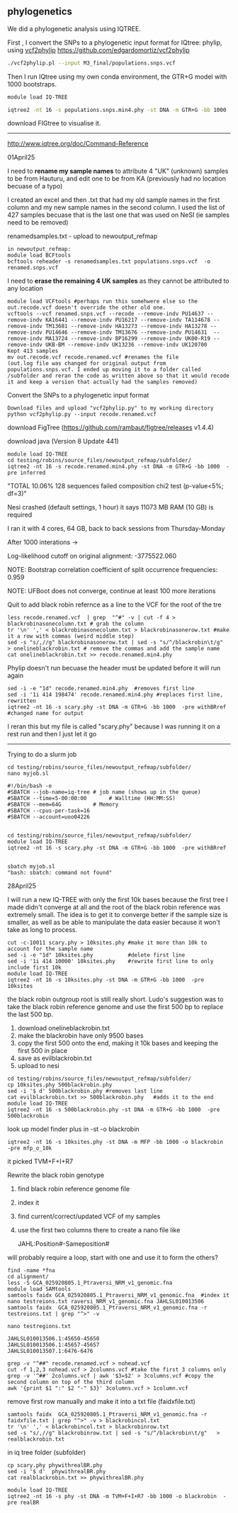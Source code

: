 ## phylogenetics 

We did a phylogenetic analysis using IQTREE.

First , I convert the SNPs to a phylogenetic input format for IQtree: phylip, using [vcf2phylip](https://github.com/edgardomortiz/vcf2phylip)
https://github.com/edgardomortiz/vcf2phylip

```sh
./vcf2phylip.pl --input M3_final/populations.snps.vcf
```
 

Then I run IQtree using my own conda environment, the GTR+G model with 1000 bootstraps.

```sh
module load IQ-TREE

iqtree2 -nt 16 -s populations.snps.min4.phy -st DNA -m GTR+G -bb 1000  -pre inferred
```
download FIGtree to visualise it.

-------------------------------------------------------------------------------------

http://www.iqtree.org/doc/Command-Reference

01April25

I need to **rename my sample names** to attribute 4 "UK" (unknown) samples to be from Hauturu, and edit one to be from KA (previously had no location becuase of a typo)

I created an excel and then .txt that had my old sample names in the first column and my new sample names in the second column. I used the list of 427 samples becuase that is the last one that was used on NeSI (ie samples need to be removed)

renamedsamples.txt - upload to newoutput_refmap
```
in newoutput_refmap:
module load BCFtools
bcftools reheader -s renamedsamples.txt populations.snps.vcf  -o renamed.snps.vcf 
```

I need to **erase the remaining 4 UK samples** as they cannot be attributed to any location
```
module load VCFtools #perhaps run this somehwere else so the out.recode.vcf doesn't override the other old one.
vcftools --vcf renamed.snps.vcf --recode --remove-indv PU14637 --remove-indv KA16441 --remove-indv PU16217 --remove-indv TA114678 --remove-indv TM13681 --remove-indv HA13273 --remove-indv HA13278 --remove-indv PU14646 --remove-indv TM13676 --remove-indv PU14631  --remove-indv MA13724 --remove-indv BP16299 --remove-indv UK00-R19 --remove-indv UKB-BM --remove-indv UK13236 --remove-indv UK120700
Kept 413 samples
mv out.recode.vcf recode.renamed.vcf #renames the file
(out.log file was changed for original output from populations.snps.vcf. I ended up moving it to a folder called /subfolder and reran the code as written above so that it would recode it and keep a version that actually had the samples removed)
```

Convert the SNPs to a phylogenetic input format
```
Download files and upload "vcf2phylip.py" to my working directory
python vcf2phylip.py --input recode.renamed.vcf
```
download FigTree (https://github.com/rambaut/figtree/releases v1.4.4)

download java (Version 8 Update 441)

```
module load IQ-TREE
cd testing/robins/source_files/newoutput_refmap/subfolder/
iqtree2 -nt 16 -s recode.renamed.min4.phy -st DNA -m GTR+G -bb 1000  -pre inferred

```
"TOTAL      10.06%  128 sequences failed composition chi2 test (p-value<5%; df=3)"

Nesi crashed (default settings, 1 hour) it says 11073 MB RAM (10 GB) is required

I ran it with 4 cores, 64 GB, back to back sessions from Thursday-Monday

After 1000 interations ->

Log-likelihood cutoff on original alignment: -3775522.060

NOTE: Bootstrap correlation coefficient of split occurrence frequencies: 0.959

NOTE: UFBoot does not converge, continue at least 100 more iterations

Quit to add black robin refernce as a line to the VCF for the root of the tre
```
less recode.renamed.vcf  | grep  "^#" -v | cut -f 4 > blackrobinasonecolumn.txt # grab the column
tr '\n' ',' < blackrobinasonecolumn.txt > blackrobinasonerow.txt #make it a row with commas (weird middle step)
sed -s "s/,//g" blackrobinasonerow.txt | sed -s "s/^/blackrobin\t/g"   > onelineblackrobin.txt # remove the commas and add the sample name
cat onelineblackrobin.txt >> recode.renamed.min4.phy
```
Phylip doesn't run becuase the header must be updated before it will run again
```
sed -i -e "1d" recode.renamed.min4.phy  #removes first line
sed -i '1i 414 198474' recode.renamed.min4.phy #replaces first line, rewritten
iqtree2 -nt 16 -s scary.phy -st DNA -m GTR+G -bb 1000  -pre withBRref #changed name for output
```
I reran this but my file is called "scary.phy" because I was running it on a rest run and then I just let it go

-----
Trying to do a slurm job
```
cd testing/robins/source_files/newoutput_refmap/subfolder/
nano myjob.sl

#!/bin/bash -e
#SBATCH --job-name=iq-tree # job name (shows up in the queue)
#SBATCH --time=5-00:00:00       # Walltime (HH:MM:SS)
#SBATCH --mem=64G          # Memory 
#SBATCH --cpus-per-task=16
#SBATCH --account=uoo04226


cd testing/robins/source_files/newoutput_refmap/subfolder/
module load IQ-TREE
iqtree2 -nt 16 -s scary.phy -st DNA -m GTR+G -bb 1000  -pre withBRref


sbatch myjob.sl
"bash: sbatch: command not found"

```

28April25

I will run a new IQ-TREE with only the first 10k bases because the first tree I made didn't converge at all and the root of the black robin reference was extremely small. The idea is to get it to converge better if the sample size is smaller, as well as be able to manipulate the data easier because it won't take as long to process.
```
cut -c-10011 scary.phy > 10ksites.phy #make it more than 10k to account for the sample name
sed -i -e "1d" 10ksites.phy           #delete first line
sed -i '1i 414 10000' 10ksites.phy    #rewrite first line to only include first 10k
module load IQ-TREE
iqtree2 -nt 16 -s 10ksites.phy -st DNA -m GTR+G -bb 1000  -pre 10ksites
```
the black robin outgroup root is still really short. Ludo's suggestion was to take the black robin reference genome and use the first 500 bp to replace the last 500 bp. 
1) download onelineblackrobin.txt
2) make the blackrobin have only 9500 bases
3) copy the first 500 onto the end, making it 10k bases and keeping the first 500 in place
4) save as evilblackrobin.txt
5) upload to nesi
```
cd testing/robins/source_files/newoutput_refmap/subfolder/
cp 10ksites.phy 500blackrobin.phy
sed -i '$ d' 500blackrobin.phy #removes last line
cat evilblackrobin.txt >> 500blackrobin.phy   #adds it to the end
module load IQ-TREE
iqtree2 -nt 16 -s 500blackrobin.phy -st DNA -m GTR+G -bb 1000  -pre 500blackrobin
```
 look up model finder plus in -st
 -o blackrobin
```
iqtree2 -nt 16 -s 10ksites.phy -st DNA -m MFP -bb 1000 -o blackrobin  -pre mfp_o_10k
```
it picked TVM+F+I+R7

Rewrite the black robin genotype
1) find black robin reference genome file
2) index it
3) find current/correct/updated VCF of my samples
4) use the first two columns there to create a nano file like
   
    JAHL:Position#-Sameposition#
   
will probably require a loop, start with one and use it to form the others?

```
find -name *fna
cd alignment/
less -S GCA_025920805.1_Ptraversi_NRM_v1_genomic.fna
module load SAMtools
samtools faidx GCA_025920805.1_Ptraversi_NRM_v1_genomic.fna  #index it
nano testreions.txt raversi_NRM_v1_genomic.fna JAHLSL010013506
samtools faidx  GCA_025920805.1_Ptraversi_NRM_v1_genomic.fna -r testreions.txt | grep "^>" -v
```
```
nano testregions.txt

JAHLSL010013506.1:45650-45650
JAHLSL010013506.1:45657-45657
JAHLSL010013507.1:6476-6476
```
```
grep -v "^##" recode.renamed.vcf > nohead.vcf
cut -f 1,2,3 nohead.vcf > 2columns.vcf #take the first 3 columns only
grep -v '^##' 2columns.vcf | awk '$3=$2' > 3columns.vcf #copy the second column on top of the third column
awk '{print $1 ":" $2 "-" $3}' 3columns.vcf > 1column.vcf
```
remove first row manually and make it into a txt file (faidxfile.txt)
```
samtools faidx  GCA_025920805.1_Ptraversi_NRM_v1_genomic.fna -r faidxfile.txt | grep "^>" -v > blackrobincol.txt
tr '\n' ',' < blackrobincol.txt > blackrobinrow.txt
sed -s "s/,//g" blackrobinrow.txt | sed -s "s/^/blackrobin\t/g"   > realblackrobin.txt
```
in iq tree folder (subfolder)
```
cp scary.phy phywithrealBR.phy
sed -i '$ d'  phywithrealBR.phy
cat realblackrobin.txt >> phywithrealBR.phy
```
```
module load IQ-TREE
iqtree2 -nt 16 -s phy -st DNA -m TVM+F+I+R7 -bb 1000 -o blackrobin  -pre realBR

